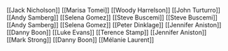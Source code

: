 [[Jack Nicholson]]
[[Marisa Tomei]]
[[Woody Harrelson]]
[[John Turturro]]
[[Andy Samberg]]
[[Selena Gomez]]
[[Steve Buscemi]]
[[Steve Buscemi]]
[[Andy Samberg]]
[[Selena Gomez]]
[[Peter Dinklage]]
[[Jennifer Aniston]]
[[Danny Boon]]
[[Luke Evans]]
[[Terence Stamp]]
[[Jennifer Aniston]]
[[Mark Strong]]
[[Danny Boon]]
[[Mélanie Laurent]]
